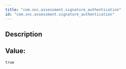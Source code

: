 ```yaml
---
title: "com.snc.assessment.signature_authentication"
id: "com.snc.assessment.signature_authentication"
---
```

## Description



## Value: 
```
true
```